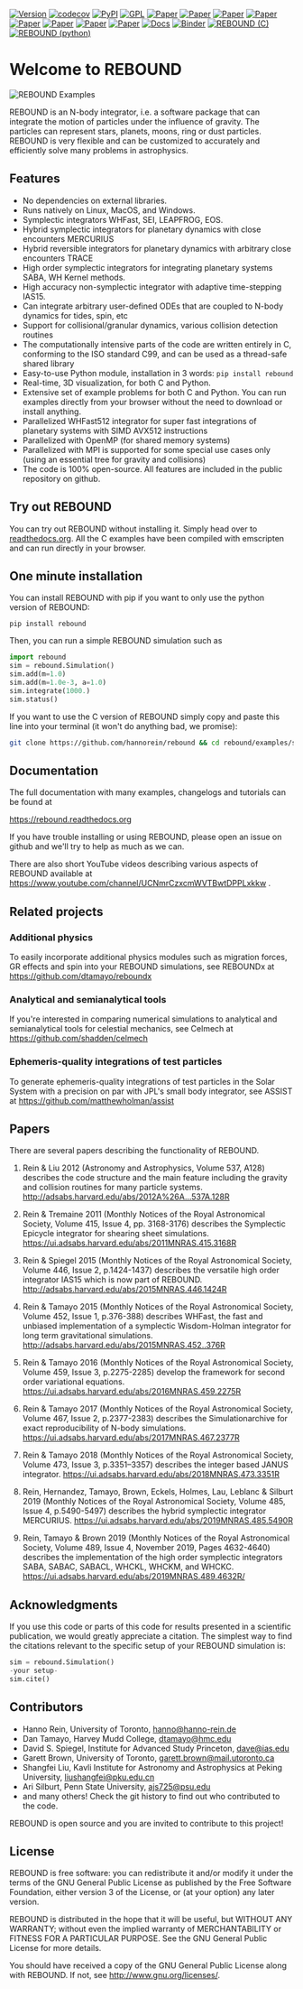 [![Version](https://img.shields.io/badge/rebound-v4.4.10-green.svg?style=flat)](https://rebound.readthedocs.org)
[![codecov](https://codecov.io/github/hannorein/rebound/graph/badge.svg?token=Zmynoi99Vl)](https://codecov.io/github/hannorein/rebound)
[![PyPI](https://badge.fury.io/py/rebound.svg)](https://badge.fury.io/py/rebound)
[![GPL](https://img.shields.io/badge/license-GPL-green.svg?style=flat)](https://github.com/hannorein/rebound/blob/main/LICENSE)
[![Paper](https://img.shields.io/badge/arXiv-1110.4876-green.svg?style=flat)](https://arxiv.org/abs/1110.4876)
[![Paper](https://img.shields.io/badge/arXiv-1409.4779-green.svg?style=flat)](https://arxiv.org/abs/1409.4779)
[![Paper](https://img.shields.io/badge/arXiv-1506.01084-green.svg?style=flat)](https://arxiv.org/abs/1506.01084)
[![Paper](https://img.shields.io/badge/arXiv-1603.03424-green.svg?style=flat)](https://arxiv.org/abs/1603.03424)
[![Paper](https://img.shields.io/badge/arXiv-1701.07423-green.svg?style=flat)](https://arxiv.org/abs/1701.07423)
[![Paper](https://img.shields.io/badge/arXiv-1704.07715-green.svg?style=flat)](https://arxiv.org/abs/1704.07715)
[![Paper](https://img.shields.io/badge/arXiv-1903.04972-green.svg?style=flat)](https://arxiv.org/abs/1903.04972)
[![Paper](https://img.shields.io/badge/arXiv-1907.11335-green.svg?style=flat)](https://arxiv.org/abs/1907.11335)
[![Docs](https://readthedocs.org/projects/rebound/badge/?version=latest)](https://rebound.readthedocs.io/en/latest/?badge=latest)
[![Binder](https://mybinder.org/badge_logo.svg)](https://mybinder.org/v2/gh/hannorein/rebound/main)
[![REBOUND (C)](https://github.com/hannorein/rebound/actions/workflows/c.yml/badge.svg)](https://github.com/hannorein/rebound/actions/workflows/c.yml)
[![REBOUND (python)](https://github.com/hannorein/rebound/actions/workflows/python.yml/badge.svg)](https://github.com/hannorein/rebound/actions/workflows/python.yml)
    

# Welcome to REBOUND

![REBOUND Examples](https://github.com/hannorein/rebound/raw/main/docs/img/reboundbanner.png)

REBOUND is an N-body integrator, i.e. a software package that can integrate the motion of particles under the influence of gravity. The particles can represent stars, planets, moons, ring or dust particles. REBOUND is very flexible and can be customized to accurately and efficiently solve many problems in astrophysics.  

## Features

* No dependencies on external libraries.
* Runs natively on Linux, MacOS, and Windows. 
* Symplectic integrators WHFast, SEI, LEAPFROG, EOS.
* Hybrid symplectic integrators for planetary dynamics with close encounters MERCURIUS
* Hybrid reversible integrators for planetary dynamics with arbitrary close encounters TRACE
* High order symplectic integrators for integrating planetary systems SABA, WH Kernel methods.
* High accuracy non-symplectic integrator with adaptive time-stepping IAS15.
* Can integrate arbitrary user-defined ODEs that are coupled to N-body dynamics for tides, spin, etc
* Support for collisional/granular dynamics, various collision detection routines
* The computationally intensive parts of the code are written entirely in C, conforming to the ISO standard C99, and can be used as a thread-safe shared library
* Easy-to-use Python module, installation in 3 words: `pip install rebound`
* Real-time, 3D visualization, for both C and Python.
* Extensive set of example problems for both C and Python. You can run examples directly from your browser without the need to download or install anything.
* Parallelized WHFast512 integrator for super fast integrations of planetary systems with SIMD AVX512 instructions
* Parallelized with OpenMP (for shared memory systems)
* Parallelized with MPI is supported for some special use cases only (using an essential tree for gravity and collisions)
* The code is 100% open-source. All features are included in the public repository on github.

## Try out REBOUND 

You can try out REBOUND without installing it. 
Simply head over to [readthedocs.org](https://rebound.readthedocs.io/en/latest/examples/).
All the C examples have been compiled with emscripten and can run directly in your browser.

## One minute installation

You can install REBOUND with pip if you want to only use the python version of REBOUND:

    pip install rebound

Then, you can run a simple REBOUND simulation such as

```python
import rebound
sim = rebound.Simulation()
sim.add(m=1.0)
sim.add(m=1.0e-3, a=1.0)
sim.integrate(1000.)
sim.status()
```

If you want to use the C version of REBOUND simply copy and paste this line into your terminal (it won't do anything bad, we promise):

```bash
git clone https://github.com/hannorein/rebound && cd rebound/examples/shearing_sheet && make && ./rebound
```

 
## Documentation
The full documentation with many examples, changelogs and tutorials can be found at

<https://rebound.readthedocs.org>

If you have trouble installing or using REBOUND, please open an issue on github and we'll try to help as much as we can.

There are also short YouTube videos describing various aspects of REBOUND available at https://www.youtube.com/channel/UCNmrCzxcmWVTBwtDPPLxkkw .

## Related projects

### Additional physics
To easily incorporate additional physics modules such as migration forces, GR effects and spin into your REBOUND simulations, see REBOUNDx at https://github.com/dtamayo/reboundx

### Analytical and semianalytical tools
If you're interested in comparing numerical simulations to analytical and semianalytical tools for celestial mechanics, see Celmech at https://github.com/shadden/celmech

### Ephemeris-quality integrations of test particles
To generate ephemeris-quality integrations of test particles in the Solar System with a precision on par with JPL's small body integrator, see ASSIST at https://github.com/matthewholman/assist

## Papers

There are several papers describing the functionality of REBOUND.

1. Rein & Liu 2012 (Astronomy and Astrophysics, Volume 537, A128) describes the code structure and the main feature including the gravity and collision routines for many particle systems. <http://adsabs.harvard.edu/abs/2012A%26A...537A.128R>

2. Rein & Tremaine 2011 (Monthly Notices of the Royal Astronomical Society, Volume 415, Issue 4, pp. 3168-3176) describes the Symplectic Epicycle integrator for shearing sheet simulations. <https://ui.adsabs.harvard.edu/abs/2011MNRAS.415.3168R>

3. Rein & Spiegel 2015 (Monthly Notices of the Royal Astronomical Society, Volume 446, Issue 2, p.1424-1437) describes the versatile high order integrator IAS15 which is now part of REBOUND. <http://adsabs.harvard.edu/abs/2015MNRAS.446.1424R>

4. Rein & Tamayo 2015 (Monthly Notices of the Royal Astronomical Society, Volume 452, Issue 1, p.376-388) describes WHFast, the fast and unbiased implementation of a symplectic Wisdom-Holman integrator for long term gravitational simulations. <http://adsabs.harvard.edu/abs/2015MNRAS.452..376R>

5. Rein & Tamayo 2016 (Monthly Notices of the Royal Astronomical Society, Volume 459, Issue 3, p.2275-2285) develop the framework for second order variational equations. <https://ui.adsabs.harvard.edu/abs/2016MNRAS.459.2275R>

6. Rein & Tamayo 2017 (Monthly Notices of the Royal Astronomical Society, Volume 467, Issue 2, p.2377-2383) describes the Simulationarchive for exact reproducibility of N-body simulations. <https://ui.adsabs.harvard.edu/abs/2017MNRAS.467.2377R>

7. Rein & Tamayo 2018 (Monthly Notices of the Royal Astronomical Society, Volume 473, Issue 3, p.3351–3357) describes the integer based JANUS integrator. <https://ui.adsabs.harvard.edu/abs/2018MNRAS.473.3351R>

8. Rein, Hernandez, Tamayo, Brown, Eckels, Holmes, Lau, Leblanc & Silburt 2019 (Monthly Notices of the Royal Astronomical Society, Volume 485, Issue 4, p.5490-5497) describes the hybrid symplectic integrator MERCURIUS. <https://ui.adsabs.harvard.edu/abs/2019MNRAS.485.5490R>

9. Rein, Tamayo & Brown 2019 (Monthly Notices of the Royal Astronomical Society, Volume 489, Issue 4, November 2019, Pages 4632-4640) describes the implementation of the high order symplectic integrators SABA, SABAC, SABACL, WHCKL, WHCKM, and WHCKC. <https://ui.adsabs.harvard.edu/abs/2019MNRAS.489.4632R/>

## Acknowledgments

If you use this code or parts of this code for results presented in a scientific publication, we would greatly appreciate a citation.
The simplest way to find the citations relevant to the specific setup of your REBOUND simulation is: 

```python
sim = rebound.Simulation()
-your setup-
sim.cite()
```


## Contributors

* Hanno Rein, University of Toronto, <hanno@hanno-rein.de>
* Dan Tamayo, Harvey Mudd College, <dtamayo@hmc.edu>
* David S. Spiegel, Institute for Advanced Study Princeton, <dave@ias.edu>
* Garett Brown, University of Toronto, <garett.brown@mail.utoronto.ca>
* Shangfei Liu, Kavli Institute for Astronomy and Astrophysics at Peking University, <liushangfei@pku.edu.cn>
* Ari Silburt, Penn State University, <ajs725@psu.edu>
* and many others! Check the git history to find out who contributed to the code.

REBOUND is open source and you are invited to contribute to this project! 


## License

REBOUND is free software: you can redistribute it and/or modify it under the terms of the GNU General Public License as published by the Free Software Foundation, either version 3 of the License, or (at your option) any later version.

REBOUND is distributed in the hope that it will be useful, but WITHOUT ANY WARRANTY; without even the implied warranty of MERCHANTABILITY or FITNESS FOR A PARTICULAR PURPOSE.  See the GNU General Public License for more details.

You should have received a copy of the GNU General Public License along with REBOUND.  If not, see <http://www.gnu.org/licenses/>.


